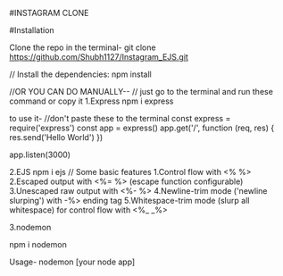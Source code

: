 #INSTAGRAM CLONE

#Installation

Clone the repo
in the terminal-
git clone https://github.com/Shubh1127/Instagram_EJS.git 

// Install the dependencies:
npm install

//OR YOU CAN DO MANUALLY--
// just go to the terminal and run these command or copy it
1.Express
npm i express

to use it-
//don't paste these to the terminal
const express = require('express')
const app = express()
app.get('/', function (req, res) {
res.send('Hello World')
})

app.listen(3000)

2.EJS
npm i ejs
// Some basic features
1.Control flow with <% %>
2.Escaped output with <%= %> (escape function configurable)
3.Unescaped raw output with <%- %>
4.Newline-trim mode ('newline slurping') with -%> ending tag
5.Whitespace-trim mode (slurp all whitespace) for control flow with <%_ _%>


3.nodemon

npm i nodemon

Usage-
nodemon [your node app]